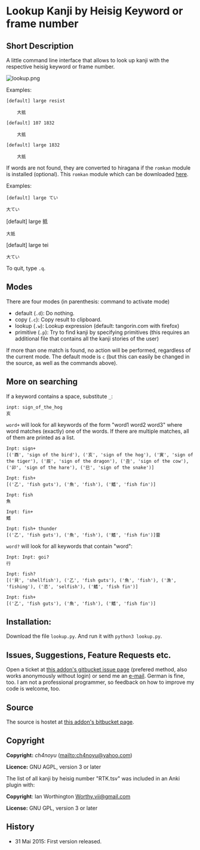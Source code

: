 # Lookup Kanji by Heisig Keyword or frame number

## Short Description
A little command line interface that allows to look up kanji with the respective heisig keyword or frame number.

![lookup.png](https://bitbucket.org/repo/qe4bg9/images/274375207-lookup.png)

Examples:
    
    [default] large resist

        大抵

    [default] 107 1832

        大抵

    [default] large 1832

        大抵

If words are not found, they are converted to hiragana if the ```romkan``` module is installed (optional). 
This ```romkan``` module which can be downloaded [here](https://pypi.python.org/pypi/romkan). 

Examples:
    
    [default] large てい

    大てい

[default] large 抵

    大抵

[default] large tei

    大てい

To quit, type ```.q```.

## Modes 

There are four modes (in parenthesis: command to activate mode)

* default (```.d```): Do nothing.
* copy (```.c```): Copy result to clipboard.
* lookup (```.w```): Lookup expression (default: tangorin.com with firefox)
* primitive (```.p```): Try to find kanji by specifying primitives (this requires an additional file that contains all the kanji stories of the user)

If more than one match is found, no action will be performed, regardless of the current mode.
The default mode is ```c``` (but this can easily be changed in the source, as well as the commands above).
    
## More on searching

If a keyword contains a space, substitute ```_```:

    inpt: sign_of_the_hog
    亥

```word+``` will look for all keywords of the form "word1 word2 word3" where word matches (exactly) one of the words. If
there are multiple matches, all of them are printed as a list. 

    Inpt: sign+
    [('酉', 'sign of the bird'), ('亥', 'sign of the hog'), ('寅', 'sign of the tiger'), ('辰', 'sign of the dragon'), ('丑', 'sign of the cow'), ('卯', 'sign of the hare'), ('巳', 'sign of the snake')]
    
    Inpt: fish+
    [('乙', 'fish guts'), ('魚', 'fish'), ('鰭', 'fish fin')]
    
    Inpt: fish
    魚
    
    Inpt: fin+
    鰭
    
    Inpt: fish+ thunder
    [('乙', 'fish guts'), ('魚', 'fish'), ('鰭', 'fish fin')]雷

```word?``` will look for all keywords that contain "word":

    Inpt: Inpt: goi?
    行
    
    Inpt: fish?
    [('貝', 'shellfish'), ('乙', 'fish guts'), ('魚', 'fish'), ('漁', 'fishing'), ('恣', 'selfish'), ('鰭', 'fish fin')]

    Inpt: fish+
    [('乙', 'fish guts'), ('魚', 'fish'), ('鰭', 'fish fin')]

## Installation:

Download the file ```lookup.py```. And run it with ```python3 lookup.py```.

## Issues, Suggestions, Feature Requests etc.
Open a ticket at [this addon's gitbucket issue page](https://bitbucket.org/ch4noyu/lookup-kanji-by-heisig-keyword/issues?status=new&status=open) (prefered method, also works anonymously without login) or send me an [e-mail](mailto:ch4noyu@yahoo.com). German is fine, too. I am not a professional programmer, so feedback on how to improve my code is welcome, too.

## Source
The source is hostet at [this addon's bitbucket page](https://bitbucket.org/ch4noyu/lookup-kanji-by-heisig-keyword/overview).

## Copyright
**Copyright:** *ch4noyu* (<mailto:ch4noyu@yahoo.com>)

**Licence:** GNU AGPL, version 3 or later

The list of all kanji by heisig number "RTK.tsv" was included in an Anki plugin with:

**Copyright**: Ian Worthington <Worthy.vii@gmail.com>

**License:** GNU GPL, version 3 or later

## History

* 31 Mai 2015: First version released.